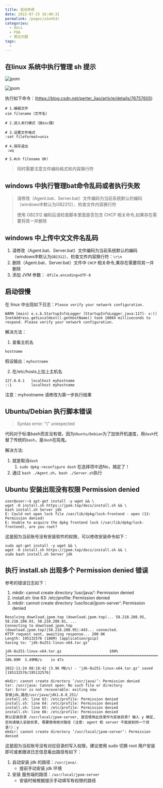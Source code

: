 ```yaml
---
title: 启动失败
date: 2022-07-25 16:40:31
permalink: /pages/a1e454/
categories:
  - docs
  - FQA
  - 常见问题
tags:
  - 
---
```



## 在linux 系统中执行管理 sh 提示

![jpom](/images/error/ff-unix.png)

![jpom](/images/error/command-not-found.png)

执行如下命令：(https://blog.csdn.net/perter_liao/article/details/76757605)

```shell
# 1.编辑文件
vim filename（文件名）
  
# 2.进入末行模式（按esc键）

# 3.设置文件格式
:set fileformat=unix
 
# 4.保存退出
 :wq
 
# 5.#sh filename OK!
```

> 同时需要注意文件编码格式和内容换行符

## windows 中执行管理bat命令乱码或者执行失败

> 请修改（Agent.bat、Server.bat）文件编码为当前系统默认的编码（windows中默认为GB2312）、检查文件内容换行符
>
> 使用 GB2312 编码后请检查脚本里面是否包含 CHCP 相关命令,如果存在需要将其一并删除

## windows 中上传中文文件名乱码

1. 请修改（Agent.bat、Server.bat）文件编码为当前系统默认的编码（windows中默认为`GB2312`）、检查文件内容换行符：`\r\n`
2. 删除（Agent.bat、Server.bat）文件中 `CHCP` 相关命令,果存在需要将其一并删除
3. 添加 JVM 参数：`-Dfile.encoding=UTF-8`

## 启动很慢

在 linux 中出现如下日志：`Please verify your network configuration.`
```log
WARN [main] o.s.b.StartupInfoLogger [StartupInfoLogger.java:117]- x:() InetAddress.getLocalHost().getHostName() took 10084 milliseconds to respond. Please verify your network configuration.
```

解决方法：
1. 查看主机名

```log
hostname
```

假设输出：`myhostname`

2. 在/etc/hosts上加上主机名

```log
127.0.0.1   localhost myhostname
::1         localhost myhostname
```

注意：myhostname 请修改为第一步执行结果


## Ubuntu/Debian 执行脚本错误

> Syntax error: "(" unexpected

代码对于标准bash而言没有错，因为`Ubuntu/Debian`为了加快开机速度，用`dash`代替了传统的`bash`，是`dash`在捣鬼。

解决方法:
1. 就是取消`dash`
	1. `sudo dpkg-reconfigure dash` 在选择项中选No，搞定了！
2. 通过 `bash ./Agent.sh`、`bash ./Server.sh`执行

## Ubuntu 安装出现没有权限 Permission denied

```log
user@user:~$ apt-get install -y wget && \
wget -O install.sh https://jpom.top/docs/install.sh && \
bash install.sh Server jdk
E: Could not open lock file /var/lib/dpkg/lock-frontend - open (13: Permission denied)
E: Unable to acquire the dpkg frontend lock (/var/lib/dpkg/lock-frontend), are you root?
```

这是因为当前账号没有安装软件的权限，可以修改安装命令如下：

```shell
sudo apt-get install -y wget && \
wget -O install.sh https://jpom.top/docs/install.sh && \
sudo bash install.sh Server jdk
```

## 执行 install.sh 出现多个 Permission denied 错误

参考的错误日志如下：

1. mkdir: cannot create directory ‘/usr/java/’: Permission denied
2. install.sh: line 63: /etc/profile: Permission denied
3. mkdir: cannot create directory ‘/usr/local/jpom-server’: Permission denied

```log
Resolving download.jpom.top (download.jpom.top)... 58.218.208.95, 58.218.208.93, 58.218.208.81, ...
Connecting to download.jpom.top (download.jpom.top)|58.218.208.95|:443... connected.
HTTP request sent, awaiting response... 200 OK
Length: 195132576 (186M) [application/gzip]
Saving to: ‘jdk-8u251-linux-x64.tar.gz’

jdk-8u251-linux-x64.tar.gz                      100%[====================================================================================================>] 186.09M  3.49MB/s    in 47s     

2022-11-24 08:18:42 (3.96 MB/s) - ‘jdk-8u251-linux-x64.tar.gz’ saved [195132576/195132576]

mkdir: cannot create directory ‘/usr/java/’: Permission denied
tar: /usr/java: Cannot open: No such file or directory
tar: Error is not recoverable: exiting now
安装jdk,路径/usr/java/jdk1.8.0_251/
install.sh: line 63: /etc/profile: Permission denied
install.sh: line 64: /etc/profile: Permission denied
install.sh: line 65: /etc/profile: Permission denied
install.sh: line 66: /etc/profile: Permission denied
默认安装目录 /usr/local/jpom-server, 是否使用此目录作为安装目录? 输入 y 确定, 否则请输入安装目录, 需要使用绝对路径 (注意: agent 和 server 不能装到同一个目录!)：y
mkdir: cannot create directory ‘/usr/local/jpom-server’: Permission denied
```

这是因为当前账号没有对应目录的写入权限，建议使用 sudo 切换 root 用户安装即可或者跟进日志信息看出路径有如下：

1. 自动安装 jdk 的路径：`/usr/java/`.
   - 提前手动安装 jdk 环境
2. 安装 服务端的路径：`/usr/local/jpom-server`
   - 安装时候根据提示手动填写有权限的路径
